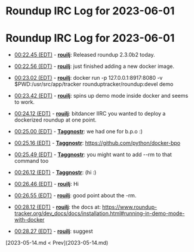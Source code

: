 # Roundup IRC Log for 2023-06-01 #
# Roundup IRC Log for 2023-06-01
* <a href="#00:22.45" id="00:22.45">00:22.45 (EDT)</a> - __[rouilj](https://github.com/rouilj)__: Released roundup 2.3.0b2 today.
* <a href="#00:22.56" id="00:22.56">00:22.56 (EDT)</a> - __[rouilj](https://github.com/rouilj)__: just finished adding a new docker image.
* <a href="#00:23.02" id="00:23.02">00:23.02 (EDT)</a> - __[rouilj](https://github.com/rouilj)__: docker run -p 127.0.0.1:8917:8080 -v $PWD:/usr/src/app/tracker rounduptracker/roundup:devel demo
* <a href="#00:23.42" id="00:23.42">00:23.42 (EDT)</a> - __[rouilj](https://github.com/rouilj)__: spins up demo mode inside docker and seems to work.

* <a href="#00:24.12" id="00:24.12">00:24.12 (EDT)</a> - __[rouilj](https://github.com/rouilj)__: bitdancer IIRC you wanted to deploy a dockerized roundup at one point.
* <a href="#00:25.00" id="00:25.00">00:25.00 (EDT)</a> - __[Taggnostr](https://github.com/Taggnostr)__: we had one for b.p.o :)

* <a href="#00:25.16" id="00:25.16">00:25.16 (EDT)</a> - __[Taggnostr](https://github.com/Taggnostr)__: <https://github.com/python/docker-bpo>
* <a href="#00:25.49" id="00:25.49">00:25.49 (EDT)</a> - __[Taggnostr](https://github.com/Taggnostr)__: you might want to add --rm to that command too

* <a href="#00:26.12" id="00:26.12">00:26.12 (EDT)</a> - __[Taggnostr](https://github.com/Taggnostr)__: (hi :)
* <a href="#00:26.46" id="00:26.46">00:26.46 (EDT)</a> - __[rouilj](https://github.com/rouilj)__: Hi
* <a href="#00:26.55" id="00:26.55">00:26.55 (EDT)</a> - __[rouilj](https://github.com/rouilj)__: good point about the -rm.

* <a href="#00:28.12" id="00:28.12">00:28.12 (EDT)</a> - __[rouilj](https://github.com/rouilj)__: the docs at: <https://www.roundup-tracker.org/dev_docs/docs/installation.html#running-in-demo-mode-with-docker>
* <a href="#00:28.27" id="00:28.27">00:28.27 (EDT)</a> - __[rouilj](https://github.com/rouilj)__: suggest

<div class="inpage-footer">
[2023-05-14.md < Prev](2023-05-14.md)
</div>

